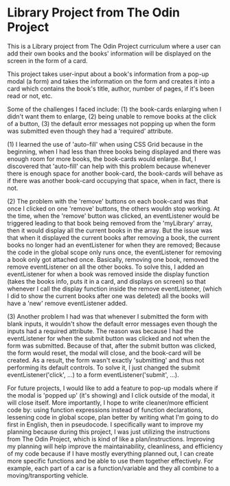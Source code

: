 <h1>Library Project from The Odin Project</h1>


This is a Library project from The Odin Project curriculum where a user can add their own books and the books' information will be displayed on the screen in the form of a card.


This project takes user-input about a book's information from a pop-up modal (a form) and takes the information on the form and creates it into a card which contains the book's title, author, number of pages, if it's been read or not, etc. 

Some of the challenges I faced include: (1) the book-cards enlarging when I didn't want them to enlarge, (2) being unable to remove books at the click of a button, (3) the default error messages not popping up when the form was submitted even though they had a 'required' attribute.  

(1) I learned the use of 'auto-fill' when using CSS Grid because in the beginning, when I had less than three books being displayed and there was enough room for more books, the book-cards would enlarge. But, I discovered that 'auto-fill' can help with this problem because whenever there is enough space for another book-card, the book-cards will behave as if there was another book-card occupying that space, when in fact, there is not. 

(2) The problem with the 'remove' buttons on each book-card was that once I clicked on one 'remove' buttons, the others wouldn stop working. At the time, when the 'remove' button was clicked, an eventListener would be triggered leading to that book being removed from the 'myLibrary' array, then it would display all the current books in the array. But the issue was that when it displayed the current books after removing a book, the current books no longer had an eventListener for when they are removed; Because the code in the global scope only runs once, the eventListener for removing a book only got attached once. Basically, removing one book, removed the remove eventListener on all the other books. To solve this, I added an eventListener for when a book was removed inside the display function (takes the books info, puts it in a card, and displays on screen) so that whenever I call the display function inside the remove eventListener, (which I did to show the current books after one was deleted) all the books will have a 'new' remove eventListener added. 

(3) Another problem I had was that whenever I submitted the form with blank inputs, it wouldn't show the default error messages even though the inputs had a required attribute. The reason was because I had the eventListener for when the submit button was clicked and not when the form was submitted. Because of that, after the submit button was clicked, the form would reset, the modal will close, and the book-card will be created. As a result, the form wasn't exactly 'submitting' and thus not performing its default controls. To solve it, I just changed the submit eventListener('click', ...) to a form eventListener('submit', ...). 

For future projects, I would like to add a feature to pop-up modals where if the modal is 'popped up' (it's showing) and I click outside of the modal, it will close itself. More importantly, I hope to write cleaner/more efficient code by: using function expressions instead of function declarations, lessening code in global scope, plan better by writing what I'm going to do first in English, then in pseudocode. I specifically want to improve my planning because during this project, I was just utilizing the instructions from The Odin Project, which is kind of like a plan/instructions. Improving my planning will help improve the maintainability, cleanliness, and efficiency of my code because if I have mostly everything planned out, I can create more specific functions and be able to use them together effectively. For example, each part of a car is a function/variable and they all combine to a moving/transporting vehicle. 

